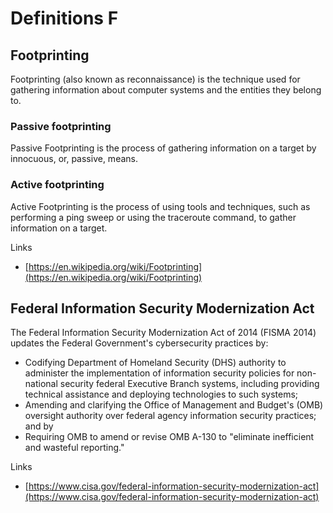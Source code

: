 # Definitions F

## Footprinting
Footprinting (also known as reconnaissance) is the technique used for gathering information about computer systems and the entities they belong to.

### Passive footprinting
Passive Footprinting is the process of gathering information on a target by innocuous, or, passive, means.

### Active footprinting
Active Footprinting is the process of using tools and techniques, such as performing a ping sweep or using the traceroute command, to gather information on a target.

Links
- [https://en.wikipedia.org/wiki/Footprinting](https://en.wikipedia.org/wiki/Footprinting)

## Federal Information Security Modernization Act
The Federal Information Security Modernization Act of 2014 (FISMA 2014) updates the Federal Government's cybersecurity practices by:
- Codifying Department of Homeland Security (DHS) authority to administer the implementation of information security policies for non-national security federal Executive Branch systems, including providing technical assistance and deploying technologies to such systems;
- Amending and clarifying the Office of Management and Budget's (OMB) oversight authority over federal agency information security practices; and by
- Requiring OMB to amend or revise OMB A-130 to "eliminate inefficient and wasteful reporting."

Links
- [https://www.cisa.gov/federal-information-security-modernization-act](https://www.cisa.gov/federal-information-security-modernization-act)
